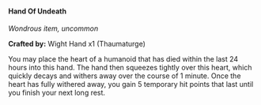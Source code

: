 #### Hand Of Undeath
_Wondrous item, uncommon_

**Crafted by:** Wight Hand x1 (Thaumaturge)

You may place the heart of a humanoid that has died within the last 24 hours into this hand. The hand then squeezes tightly over this heart, which quickly decays and withers away over the course of 1 minute. Once the heart has fully withered away, you gain 5 temporary hit points that last until you finish your next long rest.
